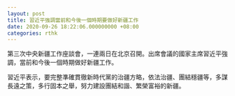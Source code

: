 ```yaml
---
layout: post
title: 習近平強調當前和今後一個時期要做好新疆工作
date: 2020-09-26 18:22:06.000000000 +08:00
categories: rthk
---
```


第三次中央新疆工作座談會，一連兩日在北京召開。出席會議的國家主席習近平強調，當前和今後一個時期做好新疆工作。

習近平表示，要完整準確貫徹新時代黨的治疆方略，依法治疆、團結穩疆等，多謀長遠之策，多行固本之舉，努力建設團結和諧、繁榮富裕的新疆。
